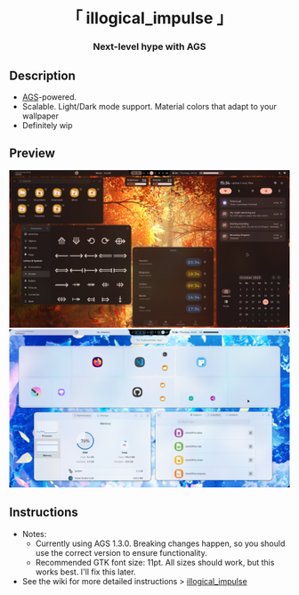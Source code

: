 <div align="center">
    <h1>「 illogical_impulse 」</h1>
    <h3> Next-level hype with AGS </h3>
</div>

## Description
- [AGS](https://github.com/Aylur/ags/)-powered.
- Scalable. Light/Dark mode support. Material colors that adapt to your wallpaper
- Definitely wip

## Preview
![image](./assets/illogical_impulse_dark.png)
![image](./assets/illogical_impulse_light.png)

## Instructions
- Notes:
  - Currently using AGS 1.3.0. Breaking changes happen, so you should use the correct version to ensure functionality.
  - Recommended GTK font size: 11pt. All sizes should work, but this works best. I'll fix this later.
- See the wiki for more detailed instructions > [illogical_impulse](https://github.com/end-4/dots-hyprland/wiki/illogical_impulse) 


